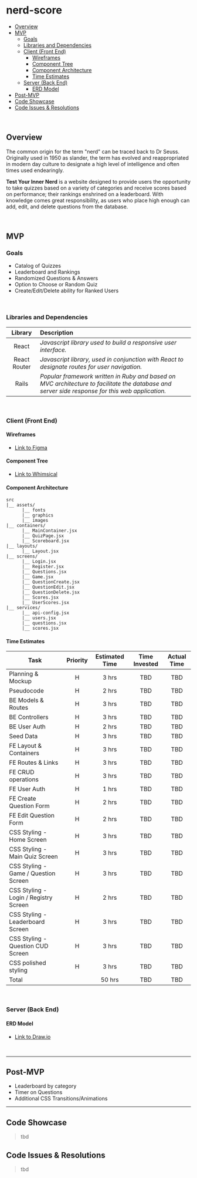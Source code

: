 # nerd-score

- [Overview](#overview)
- [MVP](#mvp)
  - [Goals](#goals)
  - [Libraries and Dependencies](#libraries-and-dependencies)
  - [Client (Front End)](#client-front-end)
    - [Wireframes](#wireframes)
    - [Component Tree](#component-tree)
    - [Component Architecture](#component-architecture)
    - [Time Estimates](#time-estimates)
  - [Server (Back End)](#server-back-end)
    - [ERD Model](#erd-model)
- [Post-MVP](#post-mvp)
- [Code Showcase](#code-showcase)
- [Code Issues & Resolutions](#code-issues--resolutions)

<br>

## Overview

The common origin for the term "nerd" can be traced back to Dr Seuss. Originally used in 1950 as slander, the term has evolved and reappropriated in modern day culture to designate a high level of intelligence and often times used endearingly.

**Test Your Inner Nerd** is a website designed to provide users the opportunity to take quizzes based on a variety of categories and receive scores based on performance; their rankings enshrined on a leaderboard. With knowledge comes great responsibility, as users who place high enough can add, edit, and delete questions from the database.

<br>

## MVP

### Goals

- Catalog of Quizzes
- Leaderboard and Rankings
- Randomized Questions & Answers
- Option to Choose or Random Quiz
- Create/Edit/Delete ability for Ranked Users

<br>

### Libraries and Dependencies

|     Library      | Description                                |
| :--------------: | :----------------------------------------- |
|   React          | _Javascript library used to build a responsive user interface._ |
|   React Router   | _Javascript library, used in conjunction with React to designate routes for user navigation._ |
|   Rails          | _Popular framework written in Ruby and based on MVC architecture to facilitate the database and server side response for this web application._ |

<br>

### Client (Front End)

#### Wireframes

- [Link to Figma](https://www.figma.com/file/TN6ySclfGiFFb5EM6fSvbL/Untitled?node-id=0%3A1)

#### Component Tree

- [Link to Whimsical](https://whimsical.com/nerd-score-YCmPXgw5b5kLucKUNqrnBW)

#### Component Architecture

``` structure
src
|__ assets/
      |__ fonts
      |__ graphics
      |__ images
|__ containers/
      |__ MainContainer.jsx
      |__ QuizPage.jsx
      |__ Scoreboard.jsx
|__ layouts/
      |__ Layout.jsx
|__ screens/
      |__ Login.jsx
      |__ Register.jsx
      |__ Questions.jsx
      |__ Game.jsx
      |__ QuestionCreate.jsx
      |__ QuestionEdit.jsx
      |__ QuestionDelete.jsx
      |__ Scores.jsx
      |__ UserScores.jsx
|__ services/
      |__ api-config.jsx
      |__ users.jsx
      |__ questions.jsx
      |__ scores.jsx

```

#### Time Estimates

| Task                                 | Priority | Estimated Time | Time Invested | Actual Time |
| -------------------                  | :------: | :------------: | :-----------: | :---------: |
| Planning & Mockup                    |    H     |     3 hrs      |      TBD      |     TBD     |
| Pseudocode                           |    H     |     2 hrs      |      TBD      |     TBD     |
| BE Models & Routes                   |    H     |     3 hrs      |      TBD      |     TBD     |
| BE Controllers                       |    H     |     3 hrs      |      TBD      |     TBD     |
| BE User Auth                         |    H     |     2 hrs      |      TBD      |     TBD     |
| Seed Data                            |    H     |     3 hrs      |      TBD      |     TBD     |
| FE Layout & Containers               |    H     |     3 hrs      |      TBD      |     TBD     |
| FE Routes & Links                    |    H     |     3 hrs      |      TBD      |     TBD     |
| FE CRUD operations                   |    H     |     3 hrs      |      TBD      |     TBD     |
| FE User Auth                         |    H     |     1 hrs      |      TBD      |     TBD     |
| FE Create Question Form              |    H     |     2 hrs      |      TBD      |     TBD     |
| FE Edit Question Form                |    H     |     2 hrs      |      TBD      |     TBD     |
| CSS Styling - Home Screen            |    H     |     3 hrs      |      TBD      |     TBD     |
| CSS Styling - Main Quiz Screen       |    H     |     3 hrs      |      TBD      |     TBD     |
| CSS Styling - Game / Question Screen |    H     |     3 hrs      |      TBD      |     TBD     |
| CSS Styling - Login / Registry Screen|    H     |     2 hrs      |      TBD      |     TBD     |
| CSS Styling - Leaderboard Screen     |    H     |     3 hrs      |      TBD      |     TBD     |
| CSS Styling - Question CUD Screen    |    H     |     3 hrs      |      TBD      |     TBD     |
| CSS polished styling                 |    H     |     3 hrs      |      TBD      |     TBD     |
| Total                                |          |    50 hrs      |      TBD      |     TBD     |

<br>

### Server (Back End)

#### ERD Model

- [Link to Draw.io](https://i.imgur.com/iDJH2Ww.jpeg)
<br>

***

## Post-MVP

- Leaderboard by category
- Timer on Questions
- Additional CSS Transitions/Animations

***

## Code Showcase

> tbd

## Code Issues & Resolutions

> tbd

